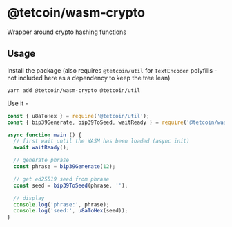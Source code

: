 # @tetcoin/wasm-crypto

Wrapper around crypto hashing functions

## Usage

Install the package (also requires `@tetcoin/util` for `TextEncoder` polyfills - not included here as a dependency to keep the tree lean)

`yarn add @tetcoin/wasm-crypto @tetcoin/util`

Use it -

```js
const { u8aToHex } = require('@tetcoin/util');
const { bip39Generate, bip39ToSeed, waitReady } = require('@tetcoin/wasm-crypto');

async function main () {
  // first wait until the WASM has been loaded (async init)
  await waitReady();

  // generate phrase
  const phrase = bip39Generate(12);

  // get ed25519 seed from phrase
  const seed = bip39ToSeed(phrase, '');

  // display
  console.log('phrase:', phrase);
  console.log('seed:', u8aToHex(seed));
}
```
